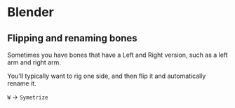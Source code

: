 # Blender

## Flipping and renaming bones

Sometimes you have bones that have a Left and Right version, such as a left arm and right arm.

You'll typically want to rig one side, and then flip it and automatically rename it.

`W` -> `Symetrize`
